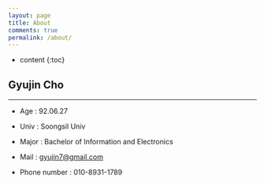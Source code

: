 ```yaml
---
layout: page
title: About
comments: true
permalink: /about/
---
```


* content
{:toc}

## Gyujin Cho

----

* Age : 92.06.27

* Univ : Soongsil Univ

* Major : Bachelor of Information and Electronics

* Mail : gyujin7@gmail.com

* Phone number : 010-8931-1789

